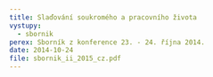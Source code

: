 ```yaml
---
title: Slaďování soukromého a pracovního života
vystupy:
  - sbornik
perex: Sborník z konference 23. - 24. října 2014.
date: 2014-10-24
file: sbornik_ii_2015_cz.pdf
---
```

